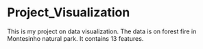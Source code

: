 # Project_Visualization

This is my project on data visualization. The data is on forest fire in Montesinho natural park. It contains 13 features. 
